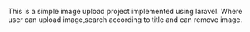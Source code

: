 This is a simple image upload project implemented using laravel. Where user can upload image,search according to title and can remove image.
